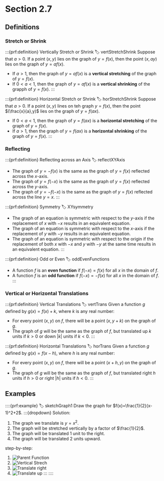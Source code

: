 # Section 2.7

## Definitions

### Stretch or Shrink

:::{prf:definition} Vertically Stretch or Shrink
:label: vertStretchShrink
Suppose that $a>0$. If a point $(x,y)$ lies on the graph of $y=f(x)$, then the point $(x,ay)$ lies on the graph of $y=af(x)$.

* If $a>1$, then the graph of $y=af(x)$ is a **vertical stretching** of the graph of $y=f(x)$.
* If $0<a<1$, then the graph of $y=af(x)$ is a **vertical shrinking** of the grapph of $y=f(x)$.
:::

:::{prf:definition} Horizontal Stretch or Shrink
:label: horStretchShrink
Suppose that $a>0$. If a point $(x,y)$ lines on teh graph $y=f(x)$, then the point $(\frac{x}{a},y)$ lies on the graph of $y=f(ax)$.

* If $0<a<1$, then the graph of $y=f(ax)$ is a **horizontal stretching** of the graph of $y=f(x)$.
* If $a>1$, then the graph of $y=f(ax)$ is a **horizontal shrinking** of the graph of $y=f(x)$.
:::

### Reflecting

:::{prf:definition} Reflecting across an Axis
:label: reflectXYAxis
* The graph of $y=-f(x)$ is the same as the graph of $y=f(x)$ reflected across the $x$-axis.
* The graph of $y=f(-x)$ is the same as the graph of $y=f(x)$ reflected across the $y$-axis.
* The graph of $y=-f(-x)$ is the same as the graph of $y=f(x)$ reflected across the line $y=x$.
:::

:::{prf:definition} Symmetry
:label: XYsymmetry
* The graph of an equation is symmetric with respect to the $y$-axis if the replacement of $x$ with $-x$ results in an equivalent equation.
* The graph of an equation is symmetric with respect to the $x$-axis if the replacement of $y$ with $-y$ results in an equivalent equation.
* The graph of an equation is symmetric with respect to the origin if the replacement of both $x$ with $-x$ and $y$ with $-y$ at the same time results in an equivalent equation.
:::

:::{prf:definition} Odd or Even
:label: oddEvenFunctions
* A function $f$ is an **even function** if $f(-x)=f(x)$ for all $x$ in the domain of $f$.
* A function $f$ is an **odd function** if $f(-x)=-f(x)$ for all $x$ in the domain of $f$.
:::

### Vertical or Horizontal Translations

:::{prf:definition} Vertical Translations
:label: vertTrans
Given a function $g$ defined by $g(x)=f(x)+k$, where $k$ is any real number:
* For every point $(x,y)$ on $f$, there will be a point $(x,y+k)$ on the graph of $g$.
* The graph of $g$ will be the same as the graph of $f$, but translated up $k$ units if $k>0$ or down $|k|$ units if $k<0$.
:::

:::{prf:definition} Horizontal Translations
:label: horTrans
Given a function $g$ defined by $g(x)=f(x-h)$, where $h$ is any real number:
* For every point $(x,y)$ on $f$, there will be a point $(x+h,y)$ on the graph of $g$.
* The graph of $g$ will be the same as the graph of $f$, but translated right $h$ units if $h>0$ or right $|h|$ units if $h<0$.
:::

## Examples

::::{prf:example}
:label: sketchGraph1
Draw the graph for $f(x)=\frac{1}{2}(x-1)^2+2$.
:::{dropdown} Solution:
1. The graph we translate is $y=x^2$.
2. The graph will be stretched vertically by a factor of $\frac{1}{2}$.
3. The graph will be translated $1$ unit to the right.
4.  The graph will be translated $2$ units upward.

step-by-step:
1. ![Parent Function](images/sketchGraph1.1.png)
2. ![Vertical Strech](images/sketchGraph1.2.png)
3. ![Translate right](images/sketchGraph1.3.png)
4. ![Translate up](images/sketchGraph1.4.png)
:::
::::